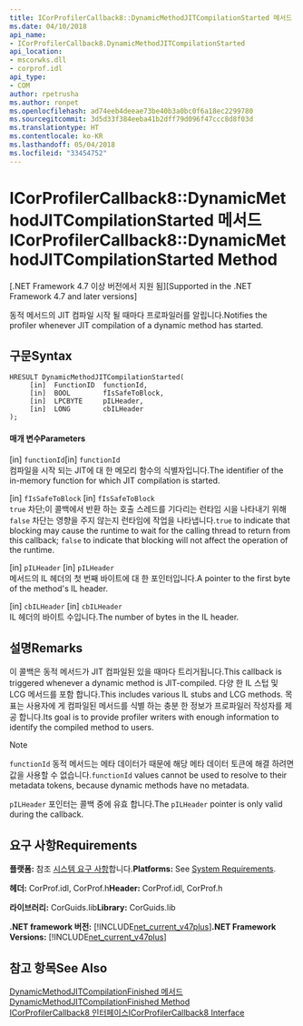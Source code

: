 ```yaml
---
title: ICorProfilerCallback8::DynamicMethodJITCompilationStarted 메서드
ms.date: 04/10/2018
api_name:
- ICorProfilerCallback8.DynamicMethodJITCompilationStarted
api_location:
- mscorwks.dll
- corprof.idl
api_type:
- COM
author: rpetrusha
ms.author: ronpet
ms.openlocfilehash: ad74eeb4deeae73be40b3a0bc0f6a18ec2299780
ms.sourcegitcommit: 3d5d33f384eeba41b2dff79d096f47ccc8d8f03d
ms.translationtype: HT
ms.contentlocale: ko-KR
ms.lasthandoff: 05/04/2018
ms.locfileid: "33454752"
---
```

# <a name="icorprofilercallback8dynamicmethodjitcompilationstarted-method"></a><span data-ttu-id="5a186-102">ICorProfilerCallback8::DynamicMethodJITCompilationStarted 메서드</span><span class="sxs-lookup"><span data-stu-id="5a186-102">ICorProfilerCallback8::DynamicMethodJITCompilationStarted Method</span></span>
<span data-ttu-id="5a186-103">[.NET Framework 4.7 이상 버전에서 지원 됨]</span><span class="sxs-lookup"><span data-stu-id="5a186-103">[Supported in the .NET Framework 4.7 and later versions]</span></span>  
  
<span data-ttu-id="5a186-104">동적 메서드의 JIT 컴파일 시작 될 때마다 프로파일러를 알립니다.</span><span class="sxs-lookup"><span data-stu-id="5a186-104">Notifies the profiler whenever JIT compilation of a dynamic method has started.</span></span>  
  
## <a name="syntax"></a><span data-ttu-id="5a186-105">구문</span><span class="sxs-lookup"><span data-stu-id="5a186-105">Syntax</span></span>  
  
```  
HRESULT DynamicMethodJITCompilationStarted(  
     [in]  FunctionID  functionId,   
     [in]  BOOL        fIsSafeToBlock,   
     [in]  LPCBYTE     pILHeader,   
     [in]  LONG        cbILHeader   
);  
```  
  
#### <a name="parameters"></a><span data-ttu-id="5a186-106">매개 변수</span><span class="sxs-lookup"><span data-stu-id="5a186-106">Parameters</span></span>  
<span data-ttu-id="5a186-107">[in] `functionId`</span><span class="sxs-lookup"><span data-stu-id="5a186-107">[in] `functionId`</span></span>  
<span data-ttu-id="5a186-108">컴파일을 시작 되는 JIT에 대 한 메모리 함수의 식별자입니다.</span><span class="sxs-lookup"><span data-stu-id="5a186-108">The identifier of the in-memory function for which JIT compilation is started.</span></span>   

<span data-ttu-id="5a186-109">[in] `fIsSafeToBlock` </span><span class="sxs-lookup"><span data-stu-id="5a186-109">[in] `fIsSafeToBlock` </span></span>  
<span data-ttu-id="5a186-110">`true` 차단;이 콜백에서 반환 하는 호출 스레드를 기다리는 런타임 시을 나타내기 위해 `false` 차단는 영향을 주지 않는지 런타임에 작업을 나타냅니다.</span><span class="sxs-lookup"><span data-stu-id="5a186-110">`true` to indicate that blocking may cause the runtime to wait for the calling thread to return from this callback; `false` to indicate that blocking will not affect the operation of the runtime.</span></span>  

<span data-ttu-id="5a186-111">[in] `pILHeader`  </span><span class="sxs-lookup"><span data-stu-id="5a186-111">[in] `pILHeader`  </span></span>  
<span data-ttu-id="5a186-112">메서드의 IL 헤더의 첫 번째 바이트에 대 한 포인터입니다.</span><span class="sxs-lookup"><span data-stu-id="5a186-112">A pointer to the first byte of the method's IL header.</span></span>   

<span data-ttu-id="5a186-113">[in] `cbILHeader`  </span><span class="sxs-lookup"><span data-stu-id="5a186-113">[in] `cbILHeader`  </span></span>  
<span data-ttu-id="5a186-114">IL 헤더의 바이트 수입니다.</span><span class="sxs-lookup"><span data-stu-id="5a186-114">The number of bytes in the IL header.</span></span> 

## <a name="remarks"></a><span data-ttu-id="5a186-115">설명</span><span class="sxs-lookup"><span data-stu-id="5a186-115">Remarks</span></span>  

<span data-ttu-id="5a186-116">이 콜백은 동적 메서드가 JIT 컴파일된 있을 때마다 트리거됩니다.</span><span class="sxs-lookup"><span data-stu-id="5a186-116">This callback is triggered whenever a dynamic method is JIT-compiled.</span></span> <span data-ttu-id="5a186-117">다양 한 IL 스텁 및 LCG 메서드를 포함 합니다.</span><span class="sxs-lookup"><span data-stu-id="5a186-117">This includes various IL stubs and LCG methods.</span></span> <span data-ttu-id="5a186-118">목표는 사용자에 게 컴파일된 메서드를 식별 하는 충분 한 정보가 프로파일러 작성자를 제공 합니다.</span><span class="sxs-lookup"><span data-stu-id="5a186-118">Its goal is to provide profiler writers with enough information to identify the compiled method to users.</span></span>

> [!NOTE]
> <span data-ttu-id="5a186-119">`functionId` 동적 메서드는 메타 데이터가 때문에 해당 메타 데이터 토큰에 해결 하려면 값을 사용할 수 없습니다.</span><span class="sxs-lookup"><span data-stu-id="5a186-119">`functionId` values cannot be used to resolve to their metadata tokens, because dynamic methods have no metadata.</span></span>

<span data-ttu-id="5a186-120">`pILHeader` 포인터는 콜백 중에 유효 합니다.</span><span class="sxs-lookup"><span data-stu-id="5a186-120">The `pILHeader` pointer is only valid during the callback.</span></span>

## <a name="requirements"></a><span data-ttu-id="5a186-121">요구 사항</span><span class="sxs-lookup"><span data-stu-id="5a186-121">Requirements</span></span>  
 <span data-ttu-id="5a186-122">**플랫폼:** 참조 [시스템 요구 사항](../../../../docs/framework/get-started/system-requirements.md)합니다.</span><span class="sxs-lookup"><span data-stu-id="5a186-122">**Platforms:** See [System Requirements](../../../../docs/framework/get-started/system-requirements.md).</span></span>  
  
 <span data-ttu-id="5a186-123">**헤더:** CorProf.idl, CorProf.h</span><span class="sxs-lookup"><span data-stu-id="5a186-123">**Header:** CorProf.idl, CorProf.h</span></span>  
  
 <span data-ttu-id="5a186-124">**라이브러리:** CorGuids.lib</span><span class="sxs-lookup"><span data-stu-id="5a186-124">**Library:** CorGuids.lib</span></span>  
  
 <span data-ttu-id="5a186-125">**.NET framework 버전:** [!INCLUDE[net_current_v47plus](../../../../includes/net-current-v47plus.md)]</span><span class="sxs-lookup"><span data-stu-id="5a186-125">**.NET Framework Versions:** [!INCLUDE[net_current_v47plus](../../../../includes/net-current-v47plus.md)]</span></span>  
  
## <a name="see-also"></a><span data-ttu-id="5a186-126">참고 항목</span><span class="sxs-lookup"><span data-stu-id="5a186-126">See Also</span></span>  
 [<span data-ttu-id="5a186-127">DynamicMethodJITCompilationFinished 메서드</span><span class="sxs-lookup"><span data-stu-id="5a186-127">DynamicMethodJITCompilationFinished Method</span></span>](icorprofilercallback8-dynamicmethodjitcompilationfinished-method.md)  
 [<span data-ttu-id="5a186-128">ICorProfilerCallback8 인터페이스</span><span class="sxs-lookup"><span data-stu-id="5a186-128">ICorProfilerCallback8 Interface</span></span>](icorprofilercallback8-interface.md)
